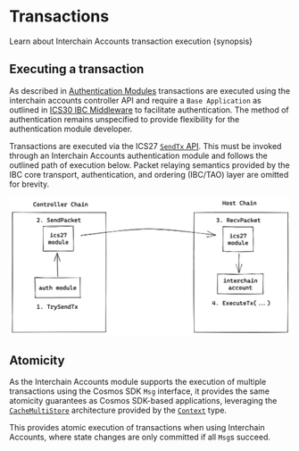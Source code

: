 <!--
order: 6
-->

# Transactions

Learn about Interchain Accounts transaction execution {synopsis}

## Executing a transaction

As described in [Authentication Modules](./auth-modules.md#trysendtx) transactions are executed using the interchain accounts controller API and require a `Base Application` as outlined in [ICS30 IBC Middleware](https://github.com/cosmos/ibc/tree/master/spec/app/ics-030-middleware) to facilitate authentication. The method of authentication remains unspecified to provide flexibility for the authentication module developer.

Transactions are executed via the ICS27 [`SendTx` API](./auth-modules.md#trysendtx). This must be invoked through an Interchain Accounts authentication module and follows the outlined path of execution below. Packet relaying semantics provided by the IBC core transport, authentication, and ordering (IBC/TAO) layer are omitted for brevity.

![send-tx-flow](../../assets/send-interchain-tx.png "Transaction Execution")

## Atomicity

As the Interchain Accounts module supports the execution of multiple transactions using the Cosmos SDK `Msg` interface, it provides the same atomicity guarantees as Cosmos SDK-based applications, leveraging the [`CacheMultiStore`](https://docs.cosmos.network/main/core/store.html#cachemultistore) architecture provided by the [`Context`](https://docs.cosmos.network/main/core/context.html) type. 

This provides atomic execution of transactions when using Interchain Accounts, where state changes are only committed if all `Msg`s succeed.
